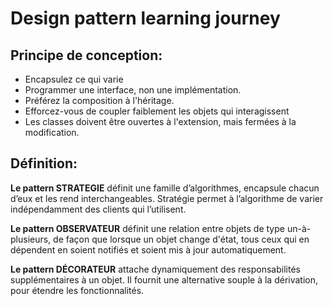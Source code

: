 # Design pattern learning journey

## Principe de conception:

- Encapsulez ce qui varie
- Programmer une interface, non une implémentation.
- Préférez la composition à l'héritage.
- Efforcez-vous de coupler faiblement les objets qui interagissent
- Les classes doivent être ouvertes à l'extension, mais fermées à la modification.

## Définition:

**Le pattern STRATEGIE** définit une famille d’algorithmes, encapsule chacun d’eux et les rend interchangeables. Stratégie permet à l’algorithme de varier indépendamment des clients qui l’utilisent.

**Le pattern OBSERVATEUR** définit une relation entre objets de type un-à-plusieurs, de façon que lorsque un objet change d'état, tous ceux qui en dépendent en soient notifiés et soient mis à jour automatiquement.

**Le pattern DÉCORATEUR** attache dynamiquement des responsabilités supplémentaires à un objet. Il fournit une alternative souple à la dérivation, pour étendre les fonctionnalités.